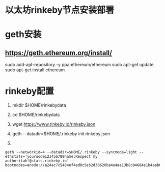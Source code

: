 
# 以太坊rinkeby节点安装部署


# geth安装

##  https://geth.ethereum.org/install/
sudo add-apt-repository -y ppa:ethereum/ethereum
sudo apt-get update
sudo apt-get install ethereum

# rinkeby配置

1. mkdir $HOME/rinkebydata

2. cd $HOME/rinkebydata

3. wget https://www.rinkeby.io/rinkeby.json 

4. geth --datadir=$HOME/.rinkeby init rinkeby.json

5. 
```shell
geth --networkid=4 --datadir=$HOME/.rinkeby --syncmode=light --ethstats='yournode123456789name:Respect my authoritah!@stats.rinkeby.io' --bootnodes=enode://a24ac7c5484ef4ed0c5eb2d36620ba4e4aa13b8c84684e1b4aab0cebea2ae45cb4d375b77eab56516d34bfbd3c1a833fc51296ff084b770b94fb9028c4d25ccf@52.169.42.101:30303

```
